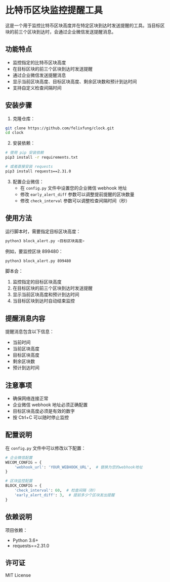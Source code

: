 # 比特币区块监控提醒工具

这是一个用于监控比特币区块高度并在特定区块到达时发送提醒的工具。当目标区块的前三个区块到达时，会通过企业微信发送提醒消息。

## 功能特点

- 监控指定的比特币区块高度
- 在目标区块的前三个区块到达时发送提醒
- 通过企业微信发送提醒消息
- 显示当前区块高度、目标区块高度、剩余区块数和预计到达时间
- 支持自定义检查间隔时间

## 安装步骤

1. 克隆仓库：
```bash
git clone https://github.com/felixfung/clock.git
cd clock
```

2. 安装依赖：
```bash
# 使用 pip 安装依赖
pip3 install -r requirements.txt

# 或者直接安装 requests
pip3 install requests==2.31.0
```

3. 配置企业微信：
   - 在 `config.py` 文件中设置您的企业微信 webhook 地址
   - 修改 `early_alert_diff` 参数可以调整提前提醒的区块数量
   - 修改 `check_interval` 参数可以调整检查间隔时间（秒）

## 使用方法

运行脚本时，需要指定目标区块高度：

```bash
python3 block_alert.py <目标区块高度>
```

例如，要监控区块 899480：
```bash
python3 block_alert.py 899480
```

脚本会：
1. 监控指定的目标区块高度
2. 在目标区块的前三个区块到达时发送提醒
3. 显示当前区块高度和预计到达时间
4. 当目标区块到达时自动结束监控

## 提醒消息内容

提醒消息包含以下信息：
- 当前时间
- 当前区块高度
- 目标区块高度
- 剩余区块数
- 预计到达时间

## 注意事项

- 确保网络连接正常
- 企业微信 webhook 地址必须正确配置
- 目标区块高度必须是有效的数字
- 按 Ctrl+C 可以随时停止监控

## 配置说明

在 `config.py` 文件中可以修改以下配置：

```python
# 企业微信配置
WECOM_CONFIG = {
    'webhook_url': 'YOUR_WEBHOOK_URL',  # 替换为您的webhook地址
}

# 区块监控配置
BLOCK_CONFIG = {
    'check_interval': 60,  # 检查间隔（秒）
    'early_alert_diff': 3,  # 提前多少个区块发出提醒
}
```

## 依赖说明

项目依赖：
- Python 3.6+
- requests==2.31.0

## 许可证

MIT License
